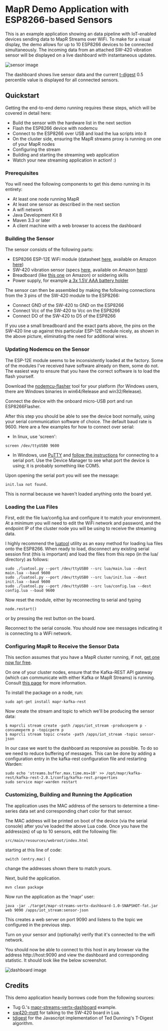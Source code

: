 
# MapR Demo Application with ESP8266-based Sensors

This is an example application showing an data pipeline with IoT-enabled
devices sending data to MapR Streams over WiFi.  To make for a visual
display, the demo allows for up to 10 ESP8266 devices to be connected
simultaneously. The incoming data from an attached SW-420 vibration
sensor will be displayed on a live dashboard with instantaneous updates.

![sensor image](https://github.com/mapr-demos/wifi-sensor-demo/blob/master/images/sensorpic.PNG "sensor")

The dashboard shows live sensor data and the current [t-digest](https://github.com/tdunning/t-digest)
0.5 percentile value is displayed for all connected sensors.

## Quickstart

Getting the end-to-end demo running requires these steps, which will be
covered in detail here:
* Build the sensor with the hardware list in the next section
* Flash the ESP8266 device with nodemcu
* Connect to the ESP8266 over USB and load the lua scripts into it
* On the cluster side, ensuring the MapR streams proxy is running on one of your MapR nodes
* Configuring the stream
* Building and starting the streaming web application
* Watch your new streaming application in action! :)

### Prerequisites

You will need the following components to get this demo running in its entirety:
* At least one node running MapR
* At least one sensor as described in the next section
* A wifi network
* Java Development Kit 8
* Maven 3.3 or later
* A client machine with a web browser to access the dashboard

### Building the Sensor

The sensor consists of the following parts:

* ESP8266 ESP-12E WiFi module (datasheet [here](https://mintbox.in/media/esp-12e.pdf), available
on Amazon [here](https://www.amazon.com/Alloet-NodeMcu-ESP8266-ESP-12E-Development/dp/B01MEGE60L))
* SW-420 vibration sensor 
(specs [here](https://www.elecrow.com/vibration-sensor-module-sw420-p-525.html),
available on Amazon [here](https://www.amazon.com/Solu-SW-420-Motion-Vibration-Arduino/dp/B00YZXB9VW))
* Breadboard (like [this one](http://a.co/3K30MEb) on Amazon) or soldering skills
* Power supply, for 
example [a 3x 1.5V AAA battery holder](https://www.amazon.com/gp/product/B01K9KYNNA)

The sensor can then be assembled by making the following connections from the 3 pins of the SW-420 module to the ESP8266:

* Connect GND of the SW-420 to GND on the ESP8266
* Connect Vcc of the SW-420 to Vcc on the ESP8266
* Connect DO of the SW-420 to D5 of the ESP8266

If you use a small breadboard and the exact parts above, the pins on the
SW-420 line up against this particular ESP-12E module nicely, as shown in the above picture, eliminating the need for additional wires.

### Updating Nodemcu on the Sensor

The ESP-12E module seems to be inconsistently loaded at the factory.  Some of the modules I've received have software already on them, some do not.  The easiest
way to ensure that you have the correct software is to load the flash yourself.

Download the [nodemcu-flasher](https://github.com/nodemcu/nodemcu-flasher) tool for your platform (for Windows users, there are Windows binaries in win64/Release and win32/Release).

Connect the device with the onboard micro-USB port and run ESP8266Flasher.

After this step you should be able to see the device boot normally, using your serial communication software of choice.  The default baud rate is 9600.
Here are a few examples for how to connect over serial:

* In linux, use 'screen':  

```
screen /dev/ttyUSB0 9600
```

* In Windows, use [PuTTY](http://www.putty.org/) and [follow the instructions](https://the.earth.li/~sgtatham/putty/0.68/htmldoc/Chapter3.html#using-serial) 
for connecting to a serial port.  Use the Device Manager to see what port the device is using; it is probably something like COM5.

Upon opening the serial port you will see the message:

```
init.lua not found.
```
This is normal because we haven't loaded anything onto the board yet.

### Loading the Lua Files

First, edit the file lua/config.lua and configure it to match your
environment.  At a minimum you will need to edit the WiFi network and
password, and the endpoint IP of the cluster node you will be using to
receive the streaming data.

I highly recommend the [luatool](https://github.com/4refr0nt/luatool)
utility as an easy method for loading lua files onto the ESP8266.
When ready to load, disconnect any existing serial session first (this
is important) and load the files from this repo (in the lua/ directory)
as follows:

```
sudo ./luatool.py --port /dev/ttyUSB0 --src lua/main.lua --dest main.lua --baud 9600
sudo ./luatool.py --port /dev/ttyUSB0 --src lua/init.lua --dest init.lua --baud 9600
sudo ./luatool.py --port /dev/ttyUSB0 --src lua/config.lua --dest config.lua --baud 9600
```

Now reset the module, either by reconnecting to serial and typing
```
node.restart()
```
or by pressing the rest button on the board. 

Reconnect to the serial console.  You should now see messages indicating it is connecting to a WiFi network.

### Configuring MapR to Receive the Sensor Data

This section assumes that you have a MapR cluster running, if not, [get one now for free](http://mapr.com/download).

On one of your cluster nodes, ensure that the Kafka-REST API gateway
(which can communicate with either Kafka or MapR Streams) is running.
Consult [this page](http://maprdocs.mapr.com/home/Kafka/kafkaREST.html) for more information.

To install the package on a node, run:

```
sudo apt-get install mapr-kafka-rest
```

Now create the stream and topic to which we'll be producing the sensor data:

```
$ maprcli stream create -path /apps/iot_stream -produceperm p -consumeperm p -topicperm p
$ maprcli stream topic create -path /apps/iot_stream -topic sensor-json
```

In our case we want to the dashboard as responsive as possible.  To do so we need to reduce buffering of messages.  This can be done
by adding a configuration entry in the kafka-rest configuration file and restarting Warden:

```
sudo echo 'streams.buffer.max.time.ms=10' >> /opt/mapr/kafka-rest/kafka-rest-2.0.1/config/kafka-rest.properties
sudo service mapr-warden restart
```

### Customizing, Building and Running the Application

The application uses the MAC address of the sensors to determine a time-series data set
and corresponding chart color for that sensor.

The MAC address will be printed on boot of the device (via the serial console) after you've
loaded the above Lua code.  Once you have the address(es) of up to 10 sensors, edit the following file:

```
src/main/resources/webroot/index.html
```

starting at this line of code:

```
switch (entry.mac) {
```

change the addresses shown there to match yours.

Next, build the application.

```
mvn clean package
```

Now run the application as the 'mapr' user:

```
java -jar ./target/mapr-streams-vertx-dashboard-1.0-SNAPSHOT-fat.jar web 9090 /apps/iot_stream:sensor-json
```

This creates a web server on port 9090 and listens to the topic we configured in the previous step.

Turn on your sensor and (optionally) verify that it's connected to the wifi network.

You should now be able to connect to this host in any browser via the address http://host:9090 and view the 
dashboard and corresponding statistic.  It should look like the below screenshot.

![dashboard image](https://github.com/mapr-demos/wifi-sensor-demo/blob/master/images/dashboard.PNG "dashboard")

## Credits

This demo application heavily borrows code from the following sources:
* Tug G.'s 
[mapr-streams-vertx-dashboard](https://github.com/tgrall/-mapr-streams-vertx-dashboard) example.
* [sw420-mqtt](https://github.com/Wifsimster/sw420-mqtt) for talking to the SW-420 board in Lua.
* [tdigest](https://github.com/welch/tdigest) for the Javascript implementation of Ted Dunning's T-Digest algorithm.
